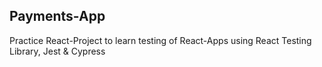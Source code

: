 ## Payments-App

Practice React-Project to learn testing of React-Apps using React Testing Library, Jest & Cypress
